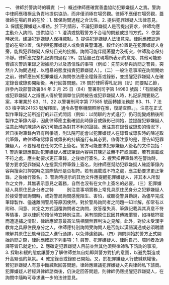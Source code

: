 一、 律師於警詢時的職責（一）概述律師應確實善盡協助犯罪嫌疑人之責。警詢中律師應積極且負責地提供協助，而非僅消極在場旁觀。律師不應僅在場旁觀，蓋律師在場的目的在於：1. 確保詢問過程之合法性。2. 提供犯罪嫌疑人法律意見。3. 保護犯罪嫌疑人權益。於下列情形，不論犯罪嫌疑人是否提出要求，律師均應主動介入詢問，提供協助：1. 澄清或挑戰警方不合理的問題或提問方式。2. 依當時狀況，建議犯罪嫌疑人保持緘默。3. 提供犯罪嫌疑人法律意見。律師應確認適當的在場位置，俾利與犯罪嫌疑人或負責員警溝通。較佳的位置是在犯罪嫌疑人身旁，能與犯罪嫌疑人保持目光的接觸。詢問可能伴隨著壓力及衝突，律師務必保持冷靜。律師應完整札記詢問過程 28，包括自己在現場所表示的意見、其他可能影響該次警詢筆錄之證據能力以及憑信性的事項（例如：先前未參與詢問之警員，突然介入詢問過程，以粗暴的態度指責犯罪嫌疑人）。（二）一般注意事項在詢問開始之前，律師應告知犯罪嫌疑人詢問依法應全程錄音或錄影，並提醒犯罪嫌疑人在確定錄音或錄影開始後，再行回答問題。28 關於律師得札記詢（訊）問要點乙節，詳參內政部警政署84 年 2 月 25 日（84）警署刑司字第 14980 號函：「有關被告或犯罪嫌疑人之辯護人得於警調單位訊問被告或犯罪嫌疑人時，札記訊問要點乙案，本署業於 83、11、22 以警署刑司字第 77585 號函轉據法務部 83、11、7 法 83 檢字第24163 號解釋函，通令各警察機關照辦在案，復請查照。」。注意在正式製作筆錄之前所進行的非正式問話（例如：以閒聊的方式進行）仍可能變成稍後所製作之筆錄內容，因此律師應主動確認此時錄音或錄影已開始，並提醒犯罪嫌疑人注意此時的陳述內容仍可能成為對其不利的證據。應注意在錄音或錄影的情況下，若日後對筆錄內容有所爭議，則法院可能會以犯罪嫌疑人在錄音或錄影時的陳述取代筆錄，故律師確認錄音或錄影的持續進行有其必要。值得注意的是，應告知犯罪嫌疑人，不要輕易在任何文件上簽名。警方可能要求犯罪嫌疑人簽名的文件包括：1.  警詢筆錄應幫助犯罪嫌疑人確認筆錄內容與其陳述並無不符或漏載，若有漏載或不符之處，應主動要求更正筆錄，之後始行簽名。2.  搜索扣押筆錄若在警詢時，警方要求犯罪嫌疑人在搜索扣押筆錄上簽名，則律師應幫助犯罪嫌疑人確認筆錄內容與搜索扣押當時之實際情形是否相符。若有漏載或不符之處，應主動要求更正筆錄，之後始行簽名。3.  警詢時提示的其他文件應提醒犯罪嫌疑人，非其本人所製作之文件，其無表示意見之義務，自然也沒有在文件上簽名的必要。（三）犯罪嫌疑人具原住民身分者之特　　　別注意事項實務上常見具原住民身分之犯罪嫌疑人於接受警局詢問時，或對警局詢問感覺陌生、害怕，或聽從警員勸說，為儘早完成筆錄製作、儘速離開警局等原因使然，對於警局詢問者之問題一知半解，卻常有以附和、同意、肯定之方式回覆詢問者之詢問，致答覆失真、筆錄記載與其真意不符等情事，是以律師於陪偵時宜特別注意。另有關原住民因其傳統慣習，如持槍狩獵而遭逮捕之情形，律師應留意最高法院相關無罪判決之見解。此外，對於未受漢字教育之具原住民身分之人，律師應特別詢問受詢問人是否能以漢語溝通或必須聘請瞭解其原住民族母語之人進行通譯，以免傳達錯誤。（四）詢問開始於警方正式開始詢問之際，律師應確認下列事項：1. 員警、犯罪嫌疑人、律師自己、陪同者及通譯等皆已就定位。2. 應確定犯罪嫌疑人目前並無其他須與律師私下諮詢的事項。3. 採取和緩的態度讓警方了解律師並無自始即與警方對抗的意圖，以避免製造或升高緊張的氣氛。4. 確定錄音或錄影已開始。又，於犯罪嫌疑人行使緘默權後，若犯罪嫌疑人有意中斷緘默回答問題，律師應建議犯罪嫌疑人先與律師私下諮商。犯罪嫌疑人若經與律師諮商後，仍決定回答問題，則律師仍應提醒犯罪嫌疑人，在詢問中隨時可尋求進一步的法律意見。